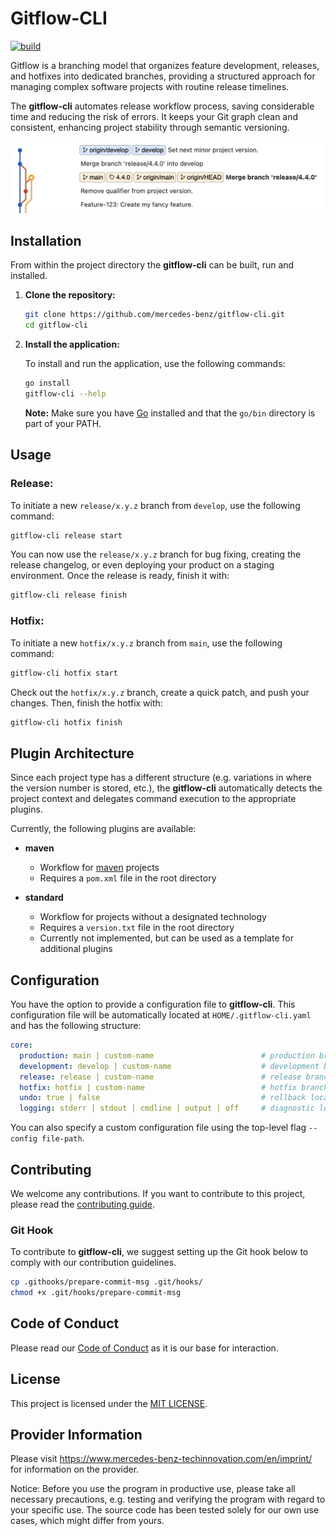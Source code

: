 # Gitflow-CLI

[![build](https://github.com/mercedes-benz/gitflow-cli/actions/workflows/build.yml/badge.svg)](https://github.com/mercedes-benz/gitflow-cli/actions/workflows/build.yml)

Gitflow is a branching model that organizes feature development, releases, and hotfixes into dedicated branches, 
providing a structured approach for managing complex software projects with routine release timelines.

The **gitflow-cli** automates release workflow process, saving considerable time and reducing the risk of errors. 
It keeps your Git graph clean and consistent, enhancing project stability through semantic versioning.

<img src="assets/gitflow-cli-demo.png" alt="gitflow-cli-demo" width="700" />

## Installation

From within the project directory the **gitflow-cli** can be built, run and installed.

1. **Clone the repository:**

    ```bash
    git clone https://github.com/mercedes-benz/gitflow-cli.git
    cd gitflow-cli
    ```

2. **Install the application:**

   To install and run the application, use the following commands:

   ```bash
   go install
   gitflow-cli --help
   ```

   **Note:** Make sure you have [Go](https://go.dev/doc/install) installed and that the `go/bin` directory is part of your PATH.

## Usage

### Release:

To initiate a new `release/x.y.z` branch from `develop`, use the following command:

   ```bash
   gitflow-cli release start
   ```

You can now use the `release/x.y.z` branch for bug fixing, creating the release changelog, 
or even deploying your product on a staging environment. Once the release is ready, finish it with:

   ```bash
   gitflow-cli release finish
   ```

### Hotfix:

To initiate a new `hotfix/x.y.z` branch from `main`, use the following command:

   ```bash
   gitflow-cli hotfix start
   ```

Check out the `hotfix/x.y.z` branch, create a quick patch, and push your changes. Then, finish the hotfix with:

   ```bash
   gitflow-cli hotfix finish
   ```

## Plugin Architecture

Since each project type has a different structure (e.g. variations in where the version number is stored, etc.), 
the **gitflow-cli** automatically detects the project context and delegates command execution to the appropriate plugins. 

Currently, the following plugins are available:

* **maven**
    * Workflow for [maven](https://maven.apache.org) projects
    * Requires a `pom.xml` file in the root directory

* **standard**
    * Workflow for projects without a designated technology
    * Requires a `version.txt` file in the root directory
    * Currently not implemented, but can be used as a template for additional plugins

## Configuration

   You have the option to provide a configuration file to **gitflow-cli**.
   This configuration file will be automatically located at `HOME/.gitflow-cli.yaml` and has the following structure:

   ```yaml
   core:
     production: main | custom-name                        # production branch name
     development: develop | custom-name                    # development branch name
     release: release | custom-name                        # release branch prefix
     hotfix: hotfix | custom-name                          # hotfix branch prefix
     undo: true | false                                    # rollback local changes in case of an error, default = false
     logging: stderr | stdout | cmdline | output | off     # diagnostic logging for the Gitflow workflow, default = stdout | cmdline | output
   ```

   You can also specify a custom configuration file using the top-level flag `--config file-path`.

## Contributing

We welcome any contributions.
If you want to contribute to this project, please read the [contributing guide](CONTRIBUTING.md).

### Git Hook

To contribute to **gitflow-cli**, we suggest setting up the Git hook below to comply with our contribution guidelines.

   ```bash
   cp .githooks/prepare-commit-msg .git/hooks/
   chmod +x .git/hooks/prepare-commit-msg
   ```

## Code of Conduct

Please read our [Code of Conduct](CODE_OF_CONDUCT.md) as it is our base for interaction.

## License

This project is licensed under the [MIT LICENSE](LICENSE).

## Provider Information

Please visit <https://www.mercedes-benz-techinnovation.com/en/imprint/> for information on the provider.

Notice: Before you use the program in productive use, please take all necessary precautions,
e.g. testing and verifying the program with regard to your specific use.
The source code has been tested solely for our own use cases, which might differ from yours. 
